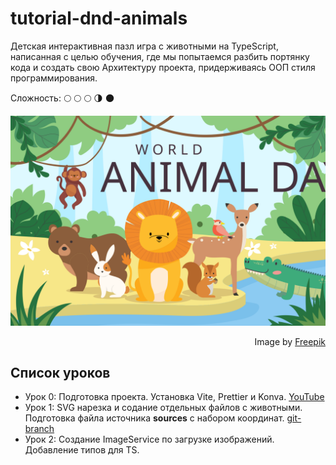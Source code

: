 # tutorial-dnd-animals
Детская интерактивная пазл игра с животными на TypeScript, написанная с целью обучения, где мы попытаемся разбить портянку кода и создать свою Архитектуру проекта, придерживаясь ООП стиля программирования.

Сложность: :full_moon: :full_moon: :full_moon: :last_quarter_moon: :new_moon:

![original-animal-day.svg](public/original-animal-day.svg)
<div dir="rtl">Image by <a href="https://www.freepik.com/free-vector/world-animal-day-flat-design-background_31240982.htm#&position=0&from_view=search&track=ais">Freepik</a></div>

## Список уроков
- Урок 0: Подготовка проекта. Установка Vite, Prettier и Konva. [YouTube](https://www.youtube.com/watch?v=HO6wBG8FFqo)
- Урок 1: SVG нарезка и содание отдельных файлов c животными. Подготовка файла источника **sources** с набором координат. [git-branch](https://github.com/yesworld/tutorial-dnd-animals/tree/tutorial1-add-svg-animals-to-project)
- Урок 2: Создание ImageService по загрузке изображений. Добавление типов для TS.
